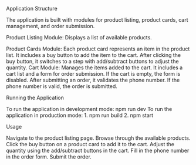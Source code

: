 Application Structure

The application is built with modules for product listing, product cards, cart management, and order submission.

Product Listing Module: Displays a list of available products.

Product Cards Module: Each product card represents an item in the product list. It includes a buy button to add the item to the cart. After clicking the buy button, it switches to a step with add/subtract buttons to adjust the quantity.
Cart Module: Manages the items added to the cart. It includes a cart list and a form for order submission. If the cart is empty, the form is disabled. After submitting an order, it validates the phone number. If the phone number is valid, the order is submitted.

Running the Application

To run the application in development mode:
npm run dev
To run the application in production mode: 1. npm run build 2. npm start

Usage

Navigate to the product listing page.
Browse through the available products.
Click the buy button on a product card to add it to the cart.
Adjust the quantity using the add/subtract buttons in the cart.
Fill in the phone number in the order form.
Submit the order.
